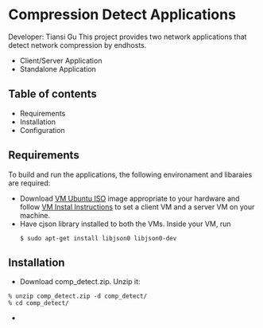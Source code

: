# Compression Detect Applications

Developer: Tiansi Gu
This project provides two network applications that detect network compression by endhosts.
- Client/Server Application
- Standalone Application

## Table of contents

- Requirements
- Installation
- Configuration

## Requirements

To build and run the applications, the following environament and libaraies are required:
- Download [VM Ubuntu ISO](https://drive.google.com/drive/folders/1yZYTqGJdbampVp2MdhifeIlgPGoKruSG) image appropriate to your hardware and follow [VM Instal Instructions](https://docs.google.com/document/d/1ptEYs2jUfzgJ8Ojlpdex4RWdXppA8GJ050ht7pk3z9I/edit?tab=t.0) to set a client VM and a server VM on your machine. 
- Have cjson library installed to both the VMs. Inside your VM, run
    ```
    $ sudo apt-get install libjson0 libjson0-dev
    ```


## Installation

- Download comp_detect.zip. Unzip it:
```
% unzip comp_detect.zip -d comp_detect/
% cd comp_detect/
```
- 


